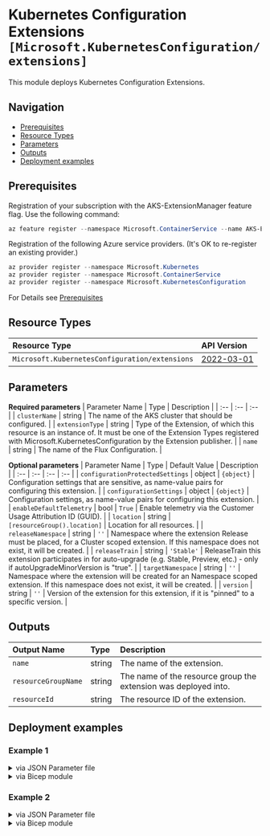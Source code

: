 # Kubernetes Configuration Extensions `[Microsoft.KubernetesConfiguration/extensions]`

This module deploys Kubernetes Configuration Extensions.

## Navigation

- [Prerequisites](#Prerequisites)
- [Resource Types](#Resource-Types)
- [Parameters](#Parameters)
- [Outputs](#Outputs)
- [Deployment examples](#Deployment-examples)

## Prerequisites

Registration of your subscription with the AKS-ExtensionManager feature flag. Use the following command:

```powershell
az feature register --namespace Microsoft.ContainerService --name AKS-ExtensionManager
```

Registration of the following Azure service providers. (It's OK to re-register an existing provider.)

```powershell
az provider register --namespace Microsoft.Kubernetes
az provider register --namespace Microsoft.ContainerService
az provider register --namespace Microsoft.KubernetesConfiguration
```

For Details see [Prerequisites](https://docs.microsoft.com/en-us/azure/azure-arc/kubernetes/tutorial-use-gitops-flux2)
## Resource Types

| Resource Type | API Version |
| :-- | :-- |
| `Microsoft.KubernetesConfiguration/extensions` | [2022-03-01](https://docs.microsoft.com/en-us/azure/templates/Microsoft.KubernetesConfiguration/2022-03-01/extensions) |

## Parameters

**Required parameters**
| Parameter Name | Type | Description |
| :-- | :-- | :-- |
| `clusterName` | string | The name of the AKS cluster that should be configured. |
| `extensionType` | string | Type of the Extension, of which this resource is an instance of. It must be one of the Extension Types registered with Microsoft.KubernetesConfiguration by the Extension publisher. |
| `name` | string | The name of the Flux Configuration. |

**Optional parameters**
| Parameter Name | Type | Default Value | Description |
| :-- | :-- | :-- | :-- |
| `configurationProtectedSettings` | object | `{object}` | Configuration settings that are sensitive, as name-value pairs for configuring this extension. |
| `configurationSettings` | object | `{object}` | Configuration settings, as name-value pairs for configuring this extension. |
| `enableDefaultTelemetry` | bool | `True` | Enable telemetry via the Customer Usage Attribution ID (GUID). |
| `location` | string | `[resourceGroup().location]` | Location for all resources. |
| `releaseNamespace` | string | `''` | Namespace where the extension Release must be placed, for a Cluster scoped extension. If this namespace does not exist, it will be created. |
| `releaseTrain` | string | `'Stable'` | ReleaseTrain this extension participates in for auto-upgrade (e.g. Stable, Preview, etc.) - only if autoUpgradeMinorVersion is "true". |
| `targetNamespace` | string | `''` | Namespace where the extension will be created for an Namespace scoped extension. If this namespace does not exist, it will be created. |
| `version` | string | `''` | Version of the extension for this extension, if it is "pinned" to a specific version. |


## Outputs

| Output Name | Type | Description |
| :-- | :-- | :-- |
| `name` | string | The name of the extension. |
| `resourceGroupName` | string | The name of the resource group the extension was deployed into. |
| `resourceId` | string | The resource ID of the extension. |

## Deployment examples

<h3>Example 1</h3>

<details>

<summary>via JSON Parameter file</summary>

```json
{
    "$schema": "https://schema.management.azure.com/schemas/2019-04-01/deploymentParameters.json#",
    "contentVersion": "1.0.0.0",
    "parameters": {
        "name": {
            "value": "flux"
        },
        "extensionType": {
            "value": "microsoft.flux"
        },
        "clusterName": {
            "value": "<<namePrefix>>-az-aks-kubenet-001"
        },
        "releaseTrain": {
            "value": "Stable"
        },
        "releaseNamespace": {
            "value": "flux-system"
        }
    }
}

```

</details>

<details>

<summary>via Bicep module</summary>

```bicep
module extensions './Microsoft.KubernetesConfiguration/extensions/deploy.bicep' = {
  name: '${uniqueString(deployment().name)}-extensions'
  params: {
    name: 'flux'
    extensionType: 'microsoft.flux'
    clusterName: '<<namePrefix>>-az-aks-kubenet-001'
    releaseTrain: 'Stable'
    releaseNamespace: 'flux-system'
  }
}
```

</details>
<p>

<h3>Example 2</h3>

<details>

<summary>via JSON Parameter file</summary>

```json
{
    "$schema": "https://schema.management.azure.com/schemas/2019-04-01/deploymentParameters.json#",
    "contentVersion": "1.0.0.0",
    "parameters": {
        "name": {
            "value": "flux"
        },
        "extensionType": {
            "value": "microsoft.flux"
        },
        "clusterName": {
            "value": "<<namePrefix>>-az-aks-kubenet-001"
        },
        "releaseTrain": {
            "value": "Stable"
        },
        "releaseNamespace": {
            "value": "flux-system"
        },
        "version": {
            "value": "0.5.2"
        },
        "configurationSettings": {
            "value": {
                // "helm-controller.enabled": "false",
                "source-controller.enabled": "true",
                "kustomize-controller.enabled": "true",
                "notification-controller.enabled": "false",
                "image-automation-controller.enabled": "false",
                "image-reflector-controller.enabled": "false"
            }
        }
    }
}

```

</details>

<details>

<summary>via Bicep module</summary>

```bicep
module extensions './Microsoft.KubernetesConfiguration/extensions/deploy.bicep' = {
  name: '${uniqueString(deployment().name)}-extensions'
  params: {
    name: 'flux'
    extensionType: 'microsoft.flux'
    clusterName: '<<namePrefix>>-az-aks-kubenet-001'
    releaseTrain: 'Stable'
    releaseNamespace: 'flux-system'
    version: '0.5.2'
    configurationSettings: {
      'source-controller.enabled': 'true'
      'kustomize-controller.enabled': 'true'
      'notification-controller.enabled': 'false'
      'image-automation-controller.enabled': 'false'
      'image-reflector-controller.enabled': 'false'
    }
  }
}
```

</details>
<p>
